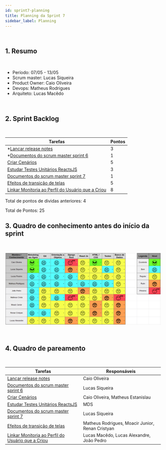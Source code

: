 ```yaml
---
id: sprint7-planning
title: Planning da Sprint 7
sidebar_label: Planning
---
```


<br>

## 1. Resumo

<br>

- Período: 07/05 - 13/05
- Scrum master: Lucas Siqueira
- Product Owner: Caio Oliveira
- Devops: Matheus Rodrigues
- Arquiteto: Lucas Macêdo

<br>

## 2. Sprint Backlog

<br>

Tarefas|Pontos
--|--
|*[Lançar release notes](https://github.com/fga-eps-mds/2019.1-MaisMonitoria/issues/76) | 3
|*[Documentos do scrum master sprint 6](https://github.com/fga-eps-mds/2019.1-MaisMonitoria/issues/77) | 1
|[Criar Cenários](https://github.com/fga-eps-mds/2019.1-maismonitoria/issues/120) | 5
|[Estudar Testes Unitários ReactsJS](https://github.com/fga-eps-mds/2019.1-maismonitoria/issues/121) | 3
|[Documentos do scrum master sprint 7](https://github.com/fga-eps-mds/2019.1-MaisMonitoria/issues/122) | 1
|[Efeitos de transição de telas](https://github.com/fga-eps-mds/2019.1-MaisMonitoria/issues/123) | 5
|[Linkar Monitoria ao Perfil do Usuário que a Criou](https://github.com/fga-eps-mds/2019.1-MaisMonitoria/issues/125) | 8

Total de pontos de dividas anteriores: 4 

Total de Pontos: 25

## 3. Quadro de conhecimento antes do início da sprint

<br>

![Ilustração do Quadro de Conhecimentos](assets/quadro-conhecimento-7.png)

<br>


## 4. Quadro de pareamento

<br>

Tarefas|Responsáveis
--|--
|[Lançar release notes](https://github.com/fga-eps-mds/2019.1-MaisMonitoria/issues/76) | Caio Oliveira
|[Documentos do scrum master sprint 6](https://github.com/fga-eps-mds/2019.1-MaisMonitoria/issues/77) | Lucas Siqueira
|[Criar Cenários](https://github.com/fga-eps-mds/2019.1-maismonitoria/issues/120) | Caio Oliveira, Matheus Estanislau
|[Estudar Testes Unitários ReactsJS](https://github.com/fga-eps-mds/2019.1-maismonitoria/issues/121) | MDS
|[Documentos do scrum master sprint 7](https://github.com/fga-eps-mds/2019.1-MaisMonitoria/issues/122) | Lucas Siqueira
|[Efeitos de transição de telas](https://github.com/fga-eps-mds/2019.1-MaisMonitoria/issues/123) | Matheus Rodrigues, Moacir Junior, Renan Cristyan 
|[Linkar Monitoria ao Perfil do Usuário que a Criou](https://github.com/fga-eps-mds/2019.1-MaisMonitoria/issues/125) | Lucas Macêdo, Lucas Alexandre, João Pedro






